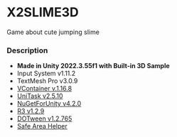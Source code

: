 # X2SLIME3D

Game about cute jumping slime
 
### Description

- **Made in Unity 2022.3.55f1 with Built-in 3D Sample**
- Input System v1.11.2
- TextMesh Pro v3.0.9
- [VContainer v.1.16.8](https://github.com/hadashiA/VContainer)
- [UniTask v2.5.10](https://github.com/Cysharp/UniTask)
- [NuGetForUnity v4.2.0](https://github.com/GlitchEnzo/NuGetForUnity)
- [R3 v1.2.9](https://github.com/Cysharp/R3)
- [DOTween v1.2.765](https://dotween.demigiant.com/index.php)
- [Safe Area Helper](https://assetstore.unity.com/packages/tools/gui/safe-area-helper-130488)